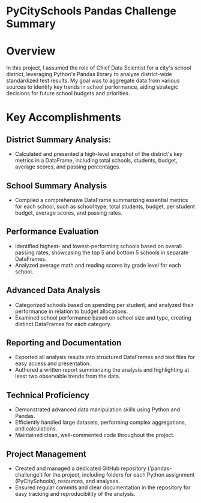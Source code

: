 # PyCitySchools Pandas Challenge Summary #
# Overview #
In this project, I assumed the role of Chief Data Scientist for a city's school district, leveraging Python's Pandas library to analyze district-wide standardized test results. My goal was to aggregate data from various sources to identify key trends in school performance, aiding strategic decisions for future school budgets and priorities.

# Key Accomplishments #
## District Summary Analysis: ##
- Calculated and presented a high-level snapshot of the district's key metrics in a DataFrame, including total schools, students, budget, average scores, and passing percentages.
## School Summary Analysis ##
- Compiled a comprehensive DataFrame summarizing essential metrics for each school, such as school type, total students, budget, per student budget, average scores, and passing rates.
## Performance Evaluation ##
- Identified highest- and lowest-performing schools based on overall passing rates, showcasing the top 5 and bottom 5 schools in separate DataFrames.
- Analyzed average math and reading scores by grade level for each school.
## Advanced Data Analysis ##
- Categorized schools based on spending per student, and analyzed their performance in relation to budget allocations.
- Examined school performance based on school size and type, creating distinct DataFrames for each category.
## Reporting and Documentation ##
- Exported all analysis results into structured DataFrames and text files for easy access and presentation.
- Authored a written report summarizing the analysis and highlighting at least two observable trends from the data.
## Technical Proficiency ##
- Demonstrated advanced data manipulation skills using Python and Pandas.
- Efficiently handled large datasets, performing complex aggregations, and calculations.
- Maintained clean, well-commented code throughout the project.
## Project Management ##
- Created and managed a dedicated GitHub repository ('pandas-challenge') for the project, including folders for each Python assignment (PyCitySchools), resources, and analyses.
- Ensured regular commits and clear documentation in the repository for easy tracking and reproducibility of the analysis.

